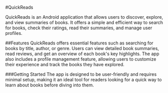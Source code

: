 #QuickReads

QuickReads is an Android application that allows users to discover, explore, and view summaries of books. 
It offers a simple and efficient way to search for books, check their ratings, read their summaries, and manage user profiles.

##Features
QuickReads offers essential features such as searching for books by title, author, or genre. Users can view detailed book summaries, read reviews, and get an overview of each book's key highlights. 
The app also includes a profile management feature, allowing users to customize their experience and track the books they have explored.

###Getting Started 
The app is designed to be user-friendly and requires minimal setup, making it an ideal tool for readers looking for a quick way to learn about books before diving into them.

